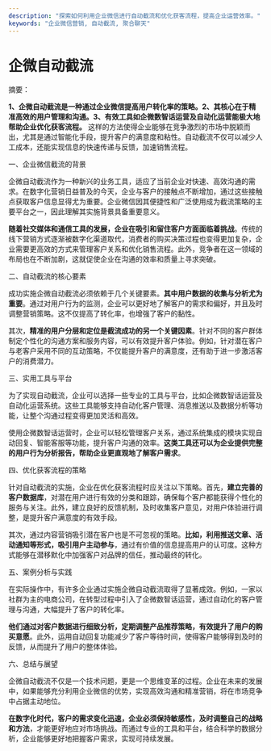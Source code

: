 ```yaml
---
description: "探索如何利用企业微信进行自动截流和优化获客流程，提高企业运营效率。"
keywords: "企业微信营销, 自动截流, 聚合聊天"
---
```

# 企微自动截流

摘要：

**1、企微自动截流是一种通过企业微信提高用户转化率的策略。2、其核心在于精准高效的用户管理和沟通。3、有效工具如企微数智话运营及自动化运营能极大地帮助企业优化获客流程。** 这样的方法使得企业能够在竞争激烈的市场中脱颖而出，尤其是通过智能化手段，提升客户的满意度和粘性。自动截流不仅可以减少人工成本，还能实现信息的快速传递与反馈，加速销售流程。

一、企业微信截流的背景

企微自动截流作为一种新兴的业务工具，适应了当前企业对快速、高效沟通的需求。在数字化营销日益普及的今天，企业与客户的接触点不断增加，通过这些接触点获取客户信息显得尤为重要。企业微信因其便捷性和广泛使用成为截流策略的主要平台之一，因此理解其实施背景具备重要意义。

**随着社交媒体和通信工具的发展，企业在吸引和留住客户方面面临着挑战**。传统的线下营销方式逐渐被数字化渠道取代，消费者的购买决策过程也变得更加复杂，企业需要更高效的方式来管理客户关系和优化销售流程。此外，竞争者在这一领域的布局也在不断加剧，这就促使企业在沟通的效率和质量上寻求突破。

二、自动截流的核心要素

成功实施企微自动截流必须依赖于几个关键要素。**其中用户数据的收集与分析尤为重要**。通过对用户行为的监测，企业可以更好地了解客户的需求和偏好，并且及时调整营销策略。这不仅提高了转化率，也增强了客户的黏性。

其次，**精准的用户分层和定位是截流成功的另一个关键因素**。针对不同的客户群体制定个性化的沟通方案和服务内容，可以有效提升客户体验。例如，针对潜在客户与老客户采用不同的互动策略，不仅能提升客户的满意度，还有助于进一步激活客户的消费潜力。

三、实用工具与平台

为了实现自动截流，企业可以选择一些专业的工具与平台，比如企微数智话运营及自动化运营系统。这些工具能够支持自动化客户管理、消息推送以及数据分析等功能，让整个沟通过程变得更加灵活和高效。

使用企微数智话运营时，企业可以轻松管理客户关系，通过系统集成的模块实现自动回复、智能客服等功能，提升客户沟通的效率。**这类工具还可以为企业提供完整的用户行为分析报告，帮助企业更直观地了解客户需求**。

四、优化获客流程的策略

针对自动截流的实施，企业在优化获客流程时应关注以下策略。首先，**建立完善的客户数据库**，对潜在用户进行有效的分类和跟踪，确保每个客户都能获得个性化的服务与关注。此外，建立良好的反馈机制，及时收集客户意见，对用户体验进行调整，是提升客户满意度的有效手段。

其次，通过内容营销吸引潜在客户也是不可忽视的策略。**比如，利用推送文章、活动通知等形式，吸引用户主动参与**，通过有价值的信息提高用户的认可度。这种方式能够在潜移默化中加强客户对品牌的信任，推动最终的转化。

五、案例分析与实践

在实际操作中，有许多企业通过实施企微自动截流取得了显著成效。例如，一家以社群为主的电商公司，在转型过程中引入了企微数智话运营，通过自动化的客户管理与沟通，大幅提升了客户的转化率。

**他们通过对客户数据进行细致分析，定期调整产品推荐策略，有效提升了用户的购买意愿**。此外，运用自动回复功能减少了客户等待时间，使得客户能够得到及时的反馈，从而提升了用户的整体体验。

六、总结与展望

企微自动截流不仅是一个技术问题，更是一个思维变革的过程。企业在未来的发展中，如果能够充分利用企业微信的优势，实现高效沟通和精准营销，将在市场竞争中占据主动地位。

**在数字化时代，客户的需求变化迅速，企业必须保持敏感性，及时调整自己的战略和方法**，才能更好地应对市场挑战。而通过专业的工具和平台，结合科学的数据分析，企业能够更好地把握客户需求，实现可持续发展。
